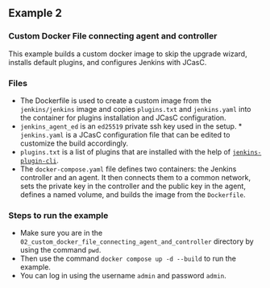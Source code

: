 ## Example 2
### Custom Docker File connecting agent and controller 
This example builds a custom docker image to skip the upgrade wizard, installs default plugins, and configures Jenkins with JCasC.
### Files 
* The Dockerfile is used to create a custom image from the `jenkins/jenkins` image and copies `plugins.txt` and `jenkins.yaml` into the container for plugins installation and JCasC configuration.
* `jenkins_agent_ed` is an `ed25519` private ssh key used in the setup.
*` jenkins.yaml` is a JCasC configuration file that can be edited to customize the build accordingly.
* `plugins.txt` is a list of plugins that are installed with the help of [`jenkins-plugin-cli`](https://www.jenkins.io/doc/book/managing/plugins/#install-with-cli).
* The `docker-compose.yaml` file defines two containers: the Jenkins controller and an agent. It then connects them to a common network, sets the private key in the controller and the public key in the agent, defines a named volume, and builds the image from the `Dockerfile`.

### Steps to run the example 
* Make sure you are in the `02_custom_docker_file_connecting_agent_and_controller` directory by using the command `pwd`. 
* Then use the command `docker compose up -d --build` to run the example.
* You can log in using the username `admin` and password `admin`.
